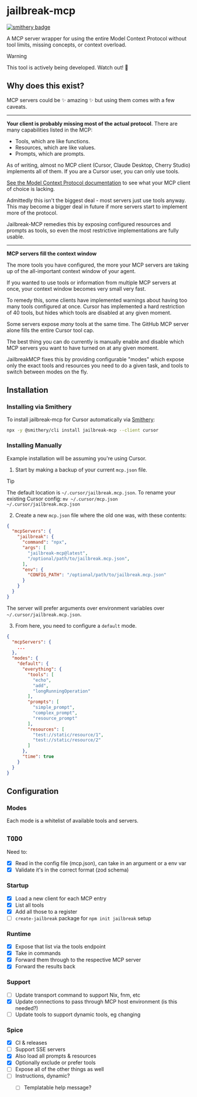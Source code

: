 # jailbreak-mcp
[![smithery badge](https://smithery.ai/badge/jailbreak-mcp)](https://smithery.ai/server/jailbreak-mcp)

A MCP server wrapper for using the entire Model Context Protocol without tool
limits, missing concepts, or context overload.

> [!WARNING]
> This tool is actively being developed. Watch out! 🐉

## Why does this exist?

MCP servers could be ✨ amazing ✨ but using them comes with a few caveats.

---
**Your client is probably missing most of the actual protocol**.
There are many capabilities listed in the MCP:
- Tools, which are like functions.
- Resources, which are like values.
- Prompts, which are prompts.

As of writing, almost no MCP client (Cursor, Claude Desktop, Cherry Studio) implements all of them.
If you are a Cursor user, you can only use tools.

[See the Model Context Protocol documentation](https://modelcontextprotocol.io/clients) to see what your MCP client of choice is lacking.

Admittedly this isn't the biggest deal - most servers just use tools anyway.
This may become a bigger deal in future if more servers start to implement more of the protocol.

Jailbreak-MCP remedies this by exposing configured resources and prompts as
tools, so even the most restrictive implementations are fully usable.

---
**MCP servers fill the context window**

The more tools you have configured, the more your MCP servers are taking up of
the all-important context window of your agent.

If you wanted to use tools or information from multiple MCP servers at once,
your context window becomes very small very fast.

To remedy this, some clients have implemented warnings about having too many
tools configured at once. Cursor has implemented a hard restriction of 40
tools, but hides which tools are disabled at any given moment.

Some servers expose _many_ tools at the same time. The GitHub MCP server alone
fills the entire Cursor tool cap.

The best thing you can do currently is manually enable and disable which MCP
servers you want to have turned on at any given moment.

JailbreakMCP fixes this by providing configurable "modes" which expose only the
exact tools and resources you need to do a given task, and tools to switch
between modes on the fly.

## Installation

### Installing via Smithery

To install jailbreak-mcp for Cursor automatically via [Smithery](https://smithery.ai/server/jailbreak-mcp):

```bash
npx -y @smithery/cli install jailbreak-mcp --client cursor
```

### Installing Manually
Example installation will be assuming you're using Cursor.

1. Start by making a backup of your current `mcp.json` file.
> [!TIP]
> The default location is `~/.cursor/jailbreak.mcp.json`.
> To rename your existing Cursor config:
> `mv ~/.cursor/mcp.json ~/.cursor/jailbreak.mcp.json`

2. Create a new `mcp.json` file where the old one was, with these contents:
```json
{
  "mcpServers": {
    "jailbreak": {
      "command": "npx",
      "args": [
        "jailbreak-mcp@latest",
        "/optional/path/to/jailbreak.mcp.json",
      ],
      "env": {
        "CONFIG_PATH": "/optional/path/to/jailbreak.mcp.json"
      }
    }
  }
}
```

The server will prefer arguments over environment variables over
`~/.cursor/jailbreak.mcp.json`.

3. From here, you need to configure a `default` mode.
```json
{
  "mcpServers": {
    ...
  },
  "modes": {
    "default": {
      "everything": {
        "tools": [
          "echo",
          "add",
          "longRunningOperation"
        ],
        "prompts": [
          "simple_prompt",
          "complex_prompt",
          "resource_prompt"
        ],
        "resources": [
          "test://static/resource/1",
          "test://static/resource/2"
        ]
      },
      "time": true
    }
  }
}
```

## Configuration

### Modes

Each mode is a whitelist of available tools and servers.

## `TODO`

Need to:
- [x] Read in the config file (mcp.json), can take in an argument or a env var
- [x] Validate it's in the correct format (zod schema)

### Startup
- [x] Load a new client for each MCP entry
- [x] List all tools
- [x] Add all those to a register
- [ ] `create-jailbreak` package for `npm init jailbreak` setup

### Runtime
- [x] Expose that list via the tools endpoint
- [x] Take in commands
- [x] Forward them through to the respective MCP server
- [x] Forward the results back

### Support
- [ ] Update transport command to support Nix, fnm, etc
- [x] Update connections to pass through MCP host environment (is this needed?) 
- [ ] Update tools to support dynamic tools, eg changing

### Spice
- [x] CI & releases
- [ ] Support SSE servers
- [x] Also load all prompts & resources
- [x] Optionally exclude or prefer tools
- [ ] Expose all of the other things as well
- [ ] Instructions, dynamic?
    - [ ] Templatable help message?


